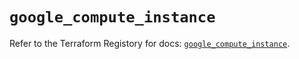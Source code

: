 # `google_compute_instance`

Refer to the Terraform Registory for docs: [`google_compute_instance`](https://registry.terraform.io/providers/hashicorp/google/4.76.0/docs/resources/compute_instance).
